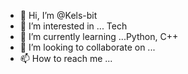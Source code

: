 - 👋 Hi, I’m @Kels-bit
- 👀 I’m interested in ... Tech
- 🌱 I’m currently learning ...Python, C++
- 💞️ I’m looking to collaborate on ...
- 📫 How to reach me ...

<!---
Kels-bit/Kels-bit is a ✨ special ✨ repository because its `README.md` (this file) appears on your GitHub profile.
You can click the Preview link to take a look at your changes.
--->
